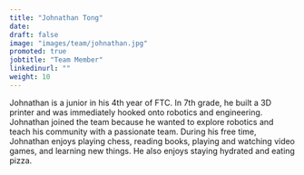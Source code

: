 ```yaml
---
title: "Johnathan Tong"
date:
draft: false
image: "images/team/johnathan.jpg"
promoted: true
jobtitle: "Team Member"
linkedinurl: ""
weight: 10
---
```


Johnathan is a junior in his 4th year of FTC. In 7th grade, he built a 3D printer and was immediately hooked onto robotics and engineering. Johnathan joined the team because he wanted to explore robotics and teach his community with a passionate team. During his free time, Johnathan enjoys playing chess, reading books, playing and watching video games, and learning new things. He also enjoys staying hydrated and eating pizza.



